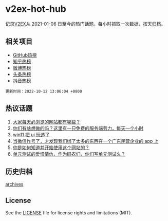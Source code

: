 # v2ex-hot-hub

 记录[V2EX](https://www.v2ex.com/)从 2021-01-06 日至今的热门话题。每小时抓取一次数据，按天[归档](archives)。
 
 ## 相关项目

- [GitHub热榜](https://github.com/lonnyzhang423/github-hot-hub)
- [知乎热榜](https://github.com/lonnyzhang423/zhihu-hot-hub)
- [微博热榜](https://github.com/lonnyzhang423/weibo-hot-hub)
- [头条热榜](https://github.com/lonnyzhang423/toutiao-hot-hub)
- [抖音热榜](https://github.com/lonnyzhang423/douyin-hot-hub)


 `更新时间：2022-10-12 13:06:04 +0800`

## 热议话题

1. [大家每天必浏览的网站都有哪些？](https://www.v2ex.com/t/886113)
1. [你们有啥想做的吗？这里有一只免费的服务端劳力，每天一个小时](https://www.v2ex.com/t/886072)
1. [win11 把 ui 玩透了](https://www.v2ex.com/t/886216)
1. [当微信炸号了，才发现我们绑了太多的东西在一个广东民营企业的 app 上](https://www.v2ex.com/t/886207)
1. [你是如何知道并开始使用这个网站的？](https://www.v2ex.com/t/886237)
1. [单元测试的爱恨情仇，作为码农们，你们写单元测试么？](https://www.v2ex.com/t/886162)

## 历史归档

[archives](archives)

## License

See the [LICENSE](LICENSE) file for license rights and limitations (MIT).
